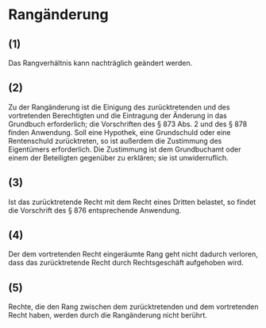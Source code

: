 # Rangänderung



## (1)

 Das Rangverhältnis kann nachträglich geändert werden.

## (2)

 Zu der Rangänderung ist die Einigung des zurücktretenden und des vortretenden Berechtigten und die Eintragung der Änderung in das Grundbuch erforderlich; die Vorschriften des § 873 Abs. 2 und des § 878 finden Anwendung. Soll eine Hypothek, eine Grundschuld oder eine Rentenschuld zurücktreten, so ist außerdem die Zustimmung des Eigentümers erforderlich. Die Zustimmung ist dem Grundbuchamt oder einem der Beteiligten gegenüber zu erklären; sie ist unwiderruflich.

## (3)

 Ist das zurücktretende Recht mit dem Recht eines Dritten belastet, so findet die Vorschrift des § 876 entsprechende Anwendung.

## (4)

 Der dem vortretenden Recht eingeräumte Rang geht nicht dadurch verloren, dass das zurücktretende Recht durch Rechtsgeschäft aufgehoben wird.

## (5)

 Rechte, die den Rang zwischen dem zurücktretenden und dem vortretenden Recht haben, werden durch die Rangänderung nicht berührt. 

